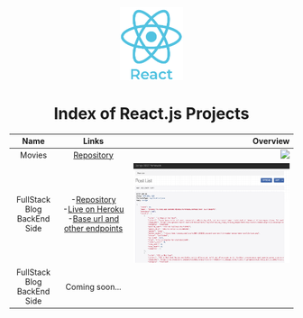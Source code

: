 <p align="center"> 
    <img src='Assets/logo_react.png' height=130>
    <h1 align="center">Index of React.js Projects</h1>
</p> 
  
| Name     | Links                                                      |           Overview                  |
|:--------:|:--------------------------------------------------------------:|------------------------------------:|
|Movies | [Repository](https://github.com/SemihDurmus/SDR_01_Movies)| <img src='Assets/Movies40s2.gif' width='700px'>|
|FullStack Blog<br/>BackEnd Side  | -[Repository](https://github.com/SemihDurmus/Fullstack_Blog_App_Backend.git)<br/> -[Live on Heroku](https://fs-blog-backend.herokuapp.com/api/post-list/)<br/> -[Base url and other endpoints](https://fs-blog-backend.herokuapp.com/)| <img src='Assets/blog_backend.png' width='700px'>|
|FullStack Blog<br/>BackEnd Side | Coming soon... |
